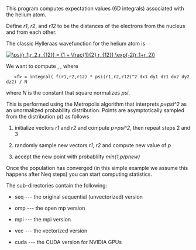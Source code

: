This program computes expectation values (6D integrals) associated with the helium atom.  

Define *r1*, *r2*, and *r12* to be the distances of the electrons from the nucleus and from each other. 

The classic Hylleraas wavefunction for the helium atom is

<a href="https://www.codecogs.com/eqnedit.php?latex=\psi(r_1,r_2,r_{12})&space;=&space;(1&space;&plus;&space;\frac{1}{2}&space;r_{12})&space;\exp(-2(r_1&plus;r_2))" target="_blank"><img src="https://latex.codecogs.com/gif.latex?\psi(r_1,r_2,r_{12})&space;=&space;(1&space;&plus;&space;\frac{1}{2}&space;r_{12})&space;\exp(-2(r_1&plus;r_2))" title="\psi(r_1,r_2,r_{12}) = (1 + \frac{1}{2} r_{12}) \exp(-2(r_1+r_2))" /></a>

We want to compute *<r1>*, *<r2>*, *<r12>* where

~~~
   <f> = integral( f(r1,r2,r12) * psi(r1,r2,r12)^2 dx1 dy1 dz1 dx2 dy2 dz2) / N
~~~

where *N* is the constant that square normalizes *psi*.

This is performed using the Metropolis algorithm that interprets *p=psi^2* as an unormalized probability distribution.  Points are asymptotically sampled from the distribution p() as follows

1. initialize vectors *r1* and *r2* and compute *p=psi^2*, then repeat steps 2 and 3

2. randomly sample new vectors *r1*, *r2* and compute new value of *p*

3. accept the new point with probablilty *min(1,p/pnew)*

Once the population has converged (in this simple example we assume this happens after Neq steps) you can start computing statistics.


The sub-directories contain the following:

* seq --- the original sequential (unvectorized) version

* omp --- the open mp version

* mpi --- the mpi version

* vec --- the vectorized version

* cuda --- the CUDA version for NVIDIA GPUs

